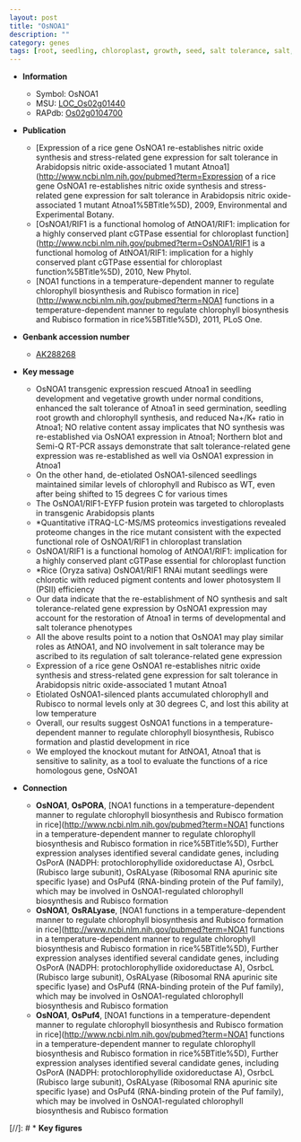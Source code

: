 ```yaml
---
layout: post
title: "OsNOA1"
description: ""
category: genes
tags: [root, seedling, chloroplast, growth, seed, salt tolerance, salt, temperature, seed germination, vegetative, salinity]
---
```


* **Information**  
    + Symbol: OsNOA1  
    + MSU: [LOC_Os02g01440](http://rice.plantbiology.msu.edu/cgi-bin/ORF_infopage.cgi?orf=LOC_Os02g01440)  
    + RAPdb: [Os02g0104700](http://rapdb.dna.affrc.go.jp/viewer/gbrowse_details/irgsp1?name=Os02g0104700)  

* **Publication**  
    + [Expression of a rice gene OsNOA1 re-establishes nitric oxide synthesis and stress-related gene expression for salt tolerance in Arabidopsis nitric oxide-associated 1 mutant Atnoa1](http://www.ncbi.nlm.nih.gov/pubmed?term=Expression of a rice gene OsNOA1 re-establishes nitric oxide synthesis and stress-related gene expression for salt tolerance in Arabidopsis nitric oxide-associated 1 mutant Atnoa1%5BTitle%5D), 2009, Environmental and Experimental Botany.
    + [OsNOA1/RIF1 is a functional homolog of AtNOA1/RIF1: implication for a highly conserved plant cGTPase essential for chloroplast function](http://www.ncbi.nlm.nih.gov/pubmed?term=OsNOA1/RIF1 is a functional homolog of AtNOA1/RIF1: implication for a highly conserved plant cGTPase essential for chloroplast function%5BTitle%5D), 2010, New Phytol.
    + [NOA1 functions in a temperature-dependent manner to regulate chlorophyll biosynthesis and Rubisco formation in rice](http://www.ncbi.nlm.nih.gov/pubmed?term=NOA1 functions in a temperature-dependent manner to regulate chlorophyll biosynthesis and Rubisco formation in rice%5BTitle%5D), 2011, PLoS One.

* **Genbank accession number**  
    + [AK288268](http://www.ncbi.nlm.nih.gov/nuccore/AK288268)

* **Key message**  
    + OsNOA1 transgenic expression rescued Atnoa1 in seedling development and vegetative growth under normal conditions, enhanced the salt tolerance of Atnoa1 in seed germination, seedling root growth and chlorophyll synthesis, and reduced Na+/K+ ratio in Atnoa1; NO relative content assay implicates that NO synthesis was re-established via OsNOA1 expression in Atnoa1; Northern blot and Semi-Q RT-PCR assays demonstrate that salt tolerance-related gene expression was re-established as well via OsNOA1 expression in Atnoa1
    + On the other hand, de-etiolated OsNOA1-silenced seedlings maintained similar levels of chlorophyll and Rubisco as WT, even after being shifted to 15 degrees C for various times
    + The OsNOA1/RIF1-EYFP fusion protein was targeted to chloroplasts in transgenic Arabidopsis plants
    + *Quantitative iTRAQ-LC-MS/MS proteomics investigations revealed proteome changes in the rice mutant consistent with the expected functional role of OsNOA1/RIF1 in chloroplast translation
    + OsNOA1/RIF1 is a functional homolog of AtNOA1/RIF1: implication for a highly conserved plant cGTPase essential for chloroplast function
    + *Rice (Oryza sativa) OsNOA1/RIF1 RNAi mutant seedlings were chlorotic with reduced pigment contents and lower photosystem II (PSII) efficiency
    + Our data indicate that the re-establishment of NO synthesis and salt tolerance-related gene expression by OsNOA1 expression may account for the restoration of Atnoa1 in terms of developmental and salt tolerance phenotypes
    + All the above results point to a notion that OsNOA1 may play similar roles as AtNOA1, and NO involvement in salt tolerance may be ascribed to its regulation of salt tolerance-related gene expression
    + Expression of a rice gene OsNOA1 re-establishes nitric oxide synthesis and stress-related gene expression for salt tolerance in Arabidopsis nitric oxide-associated 1 mutant Atnoa1
    + Etiolated OsNOA1-silenced plants accumulated chlorophyll and Rubisco to normal levels only at 30 degrees C, and lost this ability at low temperature
    + Overall, our results suggest OsNOA1 functions in a temperature-dependent manner to regulate chlorophyll biosynthesis, Rubisco formation and plastid development in rice
    + We employed the knockout mutant for AtNOA1, Atnoa1 that is sensitive to salinity, as a tool to evaluate the functions of a rice homologous gene, OsNOA1

* **Connection**  
    + __OsNOA1__, __OsPORA__, [NOA1 functions in a temperature-dependent manner to regulate chlorophyll biosynthesis and Rubisco formation in rice](http://www.ncbi.nlm.nih.gov/pubmed?term=NOA1 functions in a temperature-dependent manner to regulate chlorophyll biosynthesis and Rubisco formation in rice%5BTitle%5D), Further expression analyses identified several candidate genes, including OsPorA (NADPH: protochlorophyllide oxidoreductase A), OsrbcL (Rubisco large subunit), OsRALyase (Ribosomal RNA apurinic site specific lyase) and OsPuf4 (RNA-binding protein of the Puf family), which may be involved in OsNOA1-regulated chlorophyll biosynthesis and Rubisco formation
    + __OsNOA1__, __OsRALyase__, [NOA1 functions in a temperature-dependent manner to regulate chlorophyll biosynthesis and Rubisco formation in rice](http://www.ncbi.nlm.nih.gov/pubmed?term=NOA1 functions in a temperature-dependent manner to regulate chlorophyll biosynthesis and Rubisco formation in rice%5BTitle%5D), Further expression analyses identified several candidate genes, including OsPorA (NADPH: protochlorophyllide oxidoreductase A), OsrbcL (Rubisco large subunit), OsRALyase (Ribosomal RNA apurinic site specific lyase) and OsPuf4 (RNA-binding protein of the Puf family), which may be involved in OsNOA1-regulated chlorophyll biosynthesis and Rubisco formation
    + __OsNOA1__, __OsPuf4__, [NOA1 functions in a temperature-dependent manner to regulate chlorophyll biosynthesis and Rubisco formation in rice](http://www.ncbi.nlm.nih.gov/pubmed?term=NOA1 functions in a temperature-dependent manner to regulate chlorophyll biosynthesis and Rubisco formation in rice%5BTitle%5D), Further expression analyses identified several candidate genes, including OsPorA (NADPH: protochlorophyllide oxidoreductase A), OsrbcL (Rubisco large subunit), OsRALyase (Ribosomal RNA apurinic site specific lyase) and OsPuf4 (RNA-binding protein of the Puf family), which may be involved in OsNOA1-regulated chlorophyll biosynthesis and Rubisco formation

[//]: # * **Key figures**  


